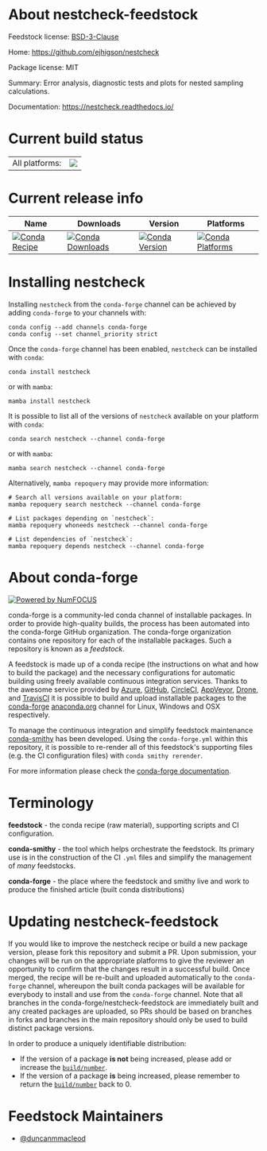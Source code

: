 About nestcheck-feedstock
=========================

Feedstock license: [BSD-3-Clause](https://github.com/conda-forge/nestcheck-feedstock/blob/main/LICENSE.txt)

Home: https://github.com/ejhigson/nestcheck

Package license: MIT

Summary: Error analysis, diagnostic tests and plots for nested sampling calculations.

Documentation: https://nestcheck.readthedocs.io/

Current build status
====================


<table><tr><td>All platforms:</td>
    <td>
      <a href="https://dev.azure.com/conda-forge/feedstock-builds/_build/latest?definitionId=11053&branchName=main">
        <img src="https://dev.azure.com/conda-forge/feedstock-builds/_apis/build/status/nestcheck-feedstock?branchName=main">
      </a>
    </td>
  </tr>
</table>

Current release info
====================

| Name | Downloads | Version | Platforms |
| --- | --- | --- | --- |
| [![Conda Recipe](https://img.shields.io/badge/recipe-nestcheck-green.svg)](https://anaconda.org/conda-forge/nestcheck) | [![Conda Downloads](https://img.shields.io/conda/dn/conda-forge/nestcheck.svg)](https://anaconda.org/conda-forge/nestcheck) | [![Conda Version](https://img.shields.io/conda/vn/conda-forge/nestcheck.svg)](https://anaconda.org/conda-forge/nestcheck) | [![Conda Platforms](https://img.shields.io/conda/pn/conda-forge/nestcheck.svg)](https://anaconda.org/conda-forge/nestcheck) |

Installing nestcheck
====================

Installing `nestcheck` from the `conda-forge` channel can be achieved by adding `conda-forge` to your channels with:

```
conda config --add channels conda-forge
conda config --set channel_priority strict
```

Once the `conda-forge` channel has been enabled, `nestcheck` can be installed with `conda`:

```
conda install nestcheck
```

or with `mamba`:

```
mamba install nestcheck
```

It is possible to list all of the versions of `nestcheck` available on your platform with `conda`:

```
conda search nestcheck --channel conda-forge
```

or with `mamba`:

```
mamba search nestcheck --channel conda-forge
```

Alternatively, `mamba repoquery` may provide more information:

```
# Search all versions available on your platform:
mamba repoquery search nestcheck --channel conda-forge

# List packages depending on `nestcheck`:
mamba repoquery whoneeds nestcheck --channel conda-forge

# List dependencies of `nestcheck`:
mamba repoquery depends nestcheck --channel conda-forge
```


About conda-forge
=================

[![Powered by
NumFOCUS](https://img.shields.io/badge/powered%20by-NumFOCUS-orange.svg?style=flat&colorA=E1523D&colorB=007D8A)](https://numfocus.org)

conda-forge is a community-led conda channel of installable packages.
In order to provide high-quality builds, the process has been automated into the
conda-forge GitHub organization. The conda-forge organization contains one repository
for each of the installable packages. Such a repository is known as a *feedstock*.

A feedstock is made up of a conda recipe (the instructions on what and how to build
the package) and the necessary configurations for automatic building using freely
available continuous integration services. Thanks to the awesome service provided by
[Azure](https://azure.microsoft.com/en-us/services/devops/), [GitHub](https://github.com/),
[CircleCI](https://circleci.com/), [AppVeyor](https://www.appveyor.com/),
[Drone](https://cloud.drone.io/welcome), and [TravisCI](https://travis-ci.com/)
it is possible to build and upload installable packages to the
[conda-forge](https://anaconda.org/conda-forge) [anaconda.org](https://anaconda.org/)
channel for Linux, Windows and OSX respectively.

To manage the continuous integration and simplify feedstock maintenance
[conda-smithy](https://github.com/conda-forge/conda-smithy) has been developed.
Using the ``conda-forge.yml`` within this repository, it is possible to re-render all of
this feedstock's supporting files (e.g. the CI configuration files) with ``conda smithy rerender``.

For more information please check the [conda-forge documentation](https://conda-forge.org/docs/).

Terminology
===========

**feedstock** - the conda recipe (raw material), supporting scripts and CI configuration.

**conda-smithy** - the tool which helps orchestrate the feedstock.
                   Its primary use is in the construction of the CI ``.yml`` files
                   and simplify the management of *many* feedstocks.

**conda-forge** - the place where the feedstock and smithy live and work to
                  produce the finished article (built conda distributions)


Updating nestcheck-feedstock
============================

If you would like to improve the nestcheck recipe or build a new
package version, please fork this repository and submit a PR. Upon submission,
your changes will be run on the appropriate platforms to give the reviewer an
opportunity to confirm that the changes result in a successful build. Once
merged, the recipe will be re-built and uploaded automatically to the
`conda-forge` channel, whereupon the built conda packages will be available for
everybody to install and use from the `conda-forge` channel.
Note that all branches in the conda-forge/nestcheck-feedstock are
immediately built and any created packages are uploaded, so PRs should be based
on branches in forks and branches in the main repository should only be used to
build distinct package versions.

In order to produce a uniquely identifiable distribution:
 * If the version of a package **is not** being increased, please add or increase
   the [``build/number``](https://docs.conda.io/projects/conda-build/en/latest/resources/define-metadata.html#build-number-and-string).
 * If the version of a package **is** being increased, please remember to return
   the [``build/number``](https://docs.conda.io/projects/conda-build/en/latest/resources/define-metadata.html#build-number-and-string)
   back to 0.

Feedstock Maintainers
=====================

* [@duncanmmacleod](https://github.com/duncanmmacleod/)

